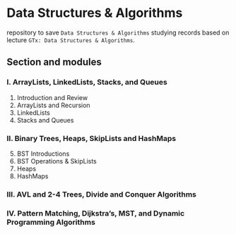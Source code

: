 # Data Structures & Algorithms

repository to save `Data Structures & Algorithms` studying records based on lecture `GTx: Data Structures & Algorithms`.

## Section and modules

### Ⅰ. ArrayLists, LinkedLists, Stacks, and Queues

1. Introduction and Review
2. ArrayLists and Recursion
3. LinkedLists
4. Stacks and Queues

### Ⅱ. Binary Trees, Heaps, SkipLists and HashMaps

5. BST Introductions
6. BST Operations & SkipLists
7. Heaps
8. HashMaps

### Ⅲ. AVL and 2-4 Trees, Divide and Conquer Algorithms

### Ⅳ. Pattern Matching, Dijkstra’s, MST, and Dynamic Programming Algorithms